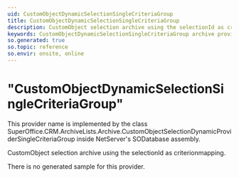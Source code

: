 ```yaml
---
uid: CustomObjectDynamicSelectionSingleCriteriaGroup
title: CustomObjectDynamicSelectionSingleCriteriaGroup
description: CustomObject selection archive using the selectionId as criterionmapping.
keywords: CustomObjectDynamicSelectionSingleCriteriaGroup archive provider
so.generated: true
so.topic: reference
so.envir: onsite, online
---
```


# "CustomObjectDynamicSelectionSingleCriteriaGroup"

This provider name is implemented by the class <see cref="T:SuperOffice.CRM.ArchiveLists.Archive.CustomObjectSelectionDynamicProviderSingleCriteriaGroup">SuperOffice.CRM.ArchiveLists.Archive.CustomObjectSelectionDynamicProviderSingleCriteriaGroup</see> inside NetServer's SODatabase assembly.

CustomObject selection archive using the selectionId as criterionmapping.

There is no generated sample for this provider.
